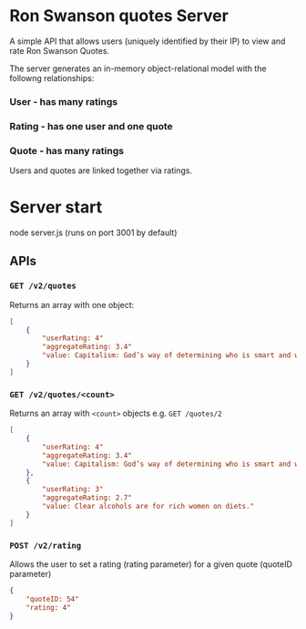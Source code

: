 # Ron Swanson quotes Server

A simple API that allows users (uniquely identified by their IP) to view and rate Ron Swanson Quotes.

The server generates an in-memory object-relational model with the followng relationships:

### User - has many ratings
### Rating - has one user and one quote
### Quote - has many ratings

Users and quotes are linked together via ratings.

# Server start

node server.js (runs on port 3001 by default)

## APIs

### `GET /v2/quotes`

Returns an array with one object:

```json
[
    {
        "userRating: 4"
        "aggregateRating: 3.4"
        "value: Capitalism: God’s way of determining who is smart and who is poor."
    }
]
```

### `GET /v2/quotes/<count>`

Returns an array with `<count>` objects e.g. `GET /quotes/2`

```json
[
    {
        "userRating: 4"
        "aggregateRating: 3.4"
        "value: Capitalism: God’s way of determining who is smart and who is poor."
    },
    {
        "userRating: 3"
        "aggregateRating: 2.7"
        "value: Clear alcohols are for rich women on diets."
    }
]
```
### `POST /v2/rating`

Allows the user to set a rating (rating parameter) for a given quote (quoteID parameter)

```json
{
    "quoteID: 54"
    "rating: 4"
}
```
